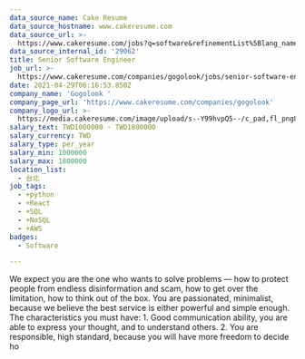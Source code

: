 ```yaml
---
data_source_name: Cake Resume
data_source_hostname: www.cakeresume.com
data_source_url: >-
  https://www.cakeresume.com/jobs?q=software&refinementList%5Blang_name%5D%5B0%5D=English&refinementList%5Bsalary_type%5D=per_year&range%5Bsalary_range%5D%5Bmin%5D=1000000&page=2
data_source_internal_id: '29062'
title: Senior Software Engineer
job_url: >-
  https://www.cakeresume.com/companies/gogolook/jobs/senior-software-engineer-761d32
date: 2021-04-29T06:16:53.850Z
company_name: 'Gogolook '
company_page_url: 'https://www.cakeresume.com/companies/gogolook'
company_logo_url: >-
  https://media.cakeresume.com/image/upload/s--Y99hvpQ5--/c_pad,fl_png8,h_200,w_200/v1618254473/gi3vnzovbkfiqffe6fu7.png
salary_text: TWD1000000 - TWD1800000
salary_currency: TWD
salary_type: per_year
salary_min: 1000000
salary_max: 1800000
location_list:
  - 台北
job_tags:
  - +python
  - +React
  - +SQL
  - +NoSQL
  - +AWS
badges:
  - Software

---
```


We expect you are the one who wants to solve problems — how to protect people from endless disinformation and scam, how to get over the limitation, how to think out of the box. You are passionated, minimalist, because we believe the best service is either powerful and simple enough. The characteristics you must have: 1. Good communication ability, you are able to express your thought, and to understand others. 2. You are responsible, high standard, because you will have more freedom to decide ho